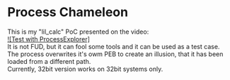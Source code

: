 Process Chameleon
==========
This is my "lil_calc" PoC presented on the video:<br/>
[![Test with ProcessExplorer]](https://www.youtube.com/watch?v=S3iCZ3BKkLk)<br/>
It is not FUD, but it can fool some tools and it can be used as a test case.</br>
The process overwrites it's owm PEB to create an illusion, that it has been loaded from a different path.<br/>
Currently, 32bit version works on 32bit systems only.

